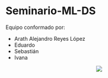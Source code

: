 # Seminario-ML-DS
Equipo conformado por:
* Arath Alejandro Reyes López
* Eduardo
* Sebastián
* Ivana
<center>
<img src="https://i.kym-cdn.com/entries/icons/original/000/032/100/cover4.jpg"/>
<center/>
